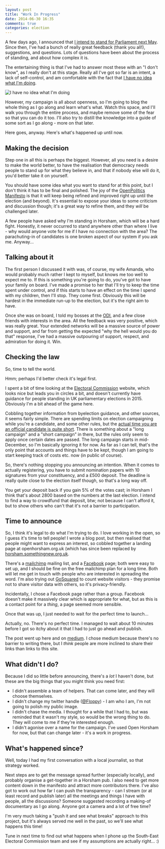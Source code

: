 ```yaml
---
layout: post
title: "Work In Progress"
date: 2014-06-30 16:35
comments: true
categories: election
---
```

A few days ago, I announced that [I intend to stand for Parliament next May](/blog/2014/06/27/standing-for-parliament-in-2015). Since then, I've had a bunch of really great feedback (thank you all!), suggestions, and questions. Lots of questions have been about the process of standing, and about how complex it is.

The entertaining thing is that I've had to answer most these with an "I don't know", as I really don't at this stage. Really all I've got so far is an intent, a lack of self-control, and am comfortable with the fact that [I have no idea what I'm doing](http://codon.com/i-have-no-idea-what-im-doing).

![I have no idea what I'm doing](http://i3.kym-cdn.com/photos/images/newsfeed/000/234/739/fa5.jpg)

However, my campaign is all about openness, so I'm going to blog the whole thing as I go along and learn what's what. Watch this space, and I'll walk you through the entire process, and maybe remove some of the fear so that you can do it too. I'll also try to distill the knowledge into a guide of some sort as I go along - more on that later.

Here goes, anyway. Here's what's happened up until now.

## Making the decision

Step one in all this is perhaps the biggest. However, all you need is a desire to make the world better, to have the realisation that democracy needs people to stand up for what they believe in, and that if nobody else will do it, you'd better take it on yourself.

You should have some idea what you want to stand for at this point, but I don't think it has to be final and polished. The joy of the [OpenPolitics Manifesto](http://openpolitics.org.uk) is that it will keep being refined and improved right up until the election (and beyond). It's essential to expose your ideas to some criticism and discussion though; it's a great way to refine them, and they *will* be challenged later.

A few people have asked why I'm standing in Horsham, which will be a hard fight. Honestly, it never occurred to stand anywhere other than where I live - why would anyone vote for me if I have no connection with the area? The parachuting-in of candidates is one broken aspect of our system if you ask me. Anyway...

## Talking about it

The first person I discussed it with was, of course, my wife Amanda, who would probably much rather I kept to myself, but knows me too well to expect me to. If this is something you're going to do, you've got to have your family on board. I've made a promise to her that I'll try to keep the time spent under control, and if this starts to have an effect on the time I spend with my children, then I'll stop. They come first. Obviously this will be hardest in the immediate run-up to the election, but it's the right aim to have.

Once she was on board, I told my bosses at the [ODI](http://theodi.org), and a few close friends with interests in the area. All the feedback was very positive, which was really great. Your extended networks will be a massive source of power and support, and far from getting the expected "why the hell would you do that" response, I've had a massive outpouring of support, respect, and admiration for doing it. Win.

## Checking the law

So, time to tell the world.

Hmm; perhaps I'd better check it's legal first.

I spent a bit of time looking at the [Electoral Commission](http://electoralcommission.org.uk) website, which looks nice but leads you in circles a bit, and doesn't currently have guidance for people standing in UK parliamentary elections in 2015. Obviously I'm a bit ahead of the game here.

Cobbling together information from byelection guidance, and other sources,  it seems fairly simple. There are spending limits on election campaigning while you're a candidate, and some other rules, but the [actual time you are an official candidate is quite short](http://www.electoralcommission.org.uk/__data/assets/pdf_file/0004/162724/reg-period-timeline-candidate.pdf). There is something about a "long campaign" and a "short campaign" in there, but the rules only seem to apply once certain dates are passed. The long campaign starts in mid-December, so I'm basically ignoring it for now. As far as I can tell, that's the only point that accounts and things have to be kept, though I am going to start keeping track of costs etc. now (in public of course).

So, there's nothing stopping you announcing an intention. When it comes to actually registering, you have to submit nomination papers with 10 signatures from your constituency, and a £500 deposit. The deadline is really quite close to the election itself though, so that's a long way off.

You get your deposit back if you gain 5% of the votes cast; in Horsham I think that's about 2800 based on the numbers at the last election. I intend to find a way to crowdfund that deposit, btw; not because I can't afford it, but to show others who can't that it's not a barrier to participation.

## Time to announce

So, I think it's legal to do what I'm trying to do. I love working in the open, so I guess it's time to tell people! I wrote a blog post, but then realised that people might want to express an interest, so cobbled together a landing page at openhorsham.org.uk (which has since been replaced by [horsham.somethingnew.org.uk](http://horsham.somethingnew.org.uk).

There's a [mailchimp](http://mailchimp.com) mailing list, and a [Facebook](http://facebook.com/somethingnewhorsham) page; both were easy to set up, and I should be fine on the free mailchimp plan for a long time. Both will let me get in touch with people who are interested in spreading the word. I'm also trying out [GoSquared](http://gosquared.com) to count website visitors - they promise not to share visitor data with others, so it's privacy-friendly.

Incidentally, I chose a Facebook page rather than a group. Facebook doesn't make it massively clear which is appropriate for what, but as this is a contact point for a *thing*, a page seemed more sensible.

Once that was up, I just needed to wait for the perfect time to launch...

Actually, no. There's no perfect time. I managed to wait about 10 minutes before I got so itchy about it that I had to just go ahead and publish.

The post went up here and on [medium](http://medium.com). I chose medium because there's no barrier to writing there, but I *think* people are more inclined to share their links than links to this site.

## What didn't I do?

Because I did so little before announcing, there's a *lot* I haven't done, but these are the big things that you might think you need first:

* I didn't assemble a team of helpers. That can come later, and they will choose themselves.
* I didn't change my twitter handle ([@Floppy](http://twitter.com/Floppy)) - I am who I am, I'm not going to polish my public image.
* I didn't chase the media. I thought for a while that I had to, but was reminded that it wasn't my style, so would be the wrong thing to do. They will come to me if they're interested enough.
* I didn't agonise over a name for the campaign. I've used Open Horsham for now, but that can change later - it's a work in progress.

## What's happened since?

Well, today I had my first conversation with a local journalist, so that strategy worked.

Next steps are to get the message spread further (especially locally), and probably organise a get-together in a Horsham pub. I also need to get more content down in the manifesto and attract more contributors there. I've also got to work out how far I can push the transparency - can I stream (or at least record and publish later) all the meetings and things I have with people, all the discussions? Someone suggested recording a making-of documentary as I go along. Anyone got a camera and a lot of free time?

I'm very much taking a "push it and see what breaks" approach to this project, but it's always served me well in the past, so we'll see what happens this time!

Tune in next time to find out what happens when I phone up the South-East Electoral Commission team and see if my assumptions are actually right... :)

